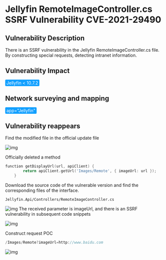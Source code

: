 # Jellyfin RemoteImageController.cs SSRF Vulnerability CVE-2021-29490

## Vulnerability Description

There is an SSRF vulnerability in the Jellyfin RemoteImageController.cs file. By constructing special requests, detecting intranet information.

## Vulnerability Impact

<span style="background-color:rgb(18, 160, 255); padding: 2px 4px; border-radius: 3px; color: white;">Jellyfin < 10.7.2</span>

## Network surveying and mapping

<span style="background-color:rgb(18, 160, 255); padding: 2px 4px; border-radius: 3px; color: white;">app="Jellyfin"</span>

## Vulnerability reappears

Find the modified file in the official update file

![img](https://raw.githubusercontent.com/PeiQi0/PeiQi-WIKI-Book/refs/heads/main/docs/.vuepress/../.vuepress/public/img/1639026469087-918a2c7f-b015-4a28-a885-00f9a7267d75.png)

Officially deleted a method

```go
function getDisplayUrl(url, apiClient) {
        return apiClient.getUrl('Images/Remote', { imageUrl: url });
    }
```

Download the source code of the vulnerable version and find the corresponding files of the interface.

`Jellyfin.Api/Controllers/RemoteImageController.cs`

![img](https://raw.githubusercontent.com/PeiQi0/PeiQi-WIKI-Book/refs/heads/main/docs/.vuepress/../.vuepress/public/img/1639026630565-84275017-5bbf-4835-8d2f-c7eaf1aff942.png) The received parameter is imageUrl, and there is an SSRF vulnerability in subsequent code snippets

![img](https://raw.githubusercontent.com/PeiQi0/PeiQi-WIKI-Book/refs/heads/main/docs/.vuepress/../.vuepress/public/img/1639026730098-5b7473f3-32b0-47ee-bb04-6f69c13202a0.png)

Construct request POC

```go
/Images/Remote?imageUrl=http://www.baidu.com
```

![img](https://raw.githubusercontent.com/PeiQi0/PeiQi-WIKI-Book/refs/heads/main/docs/.vuepress/../.vuepress/public/img/1639026826430-ef5e3b8a-d7cb-4957-a71d-b9af01c57c1b.png)